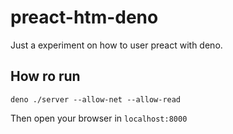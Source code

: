 # preact-htm-deno

Just a experiment on how to user preact with deno.

## How ro run

```
deno ./server --allow-net --allow-read
```

Then open your browser in `localhost:8000`